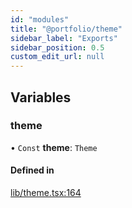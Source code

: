 ```yaml
---
id: "modules"
title: "@portfolio/theme"
sidebar_label: "Exports"
sidebar_position: 0.5
custom_edit_url: null
---
```


## Variables

### theme

• `Const` **theme**: `Theme`

#### Defined in

[lib/theme.tsx:164](https://github.com/alexwine36/Portfolio/blob/4d2674b/libs/theme/src/lib/theme.tsx#L164)
